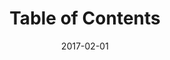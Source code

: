 ---
title: Table of Contents
linktitle:
description:
date: 2017-02-01
publishdate: 2017-02-01
lastmod: 2017-02-01
tags: []
categories: []
weight: 90
draft: false
slug:
aliases: []
notes:
---